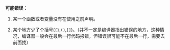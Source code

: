 **可能错误：**

1. 某一个函数或者变量没有在使用之前声明。

2. 某个地方少了个括号(`{}`,`()`,`[]`)。（并不一定是编译器指出错误的地方，这种情况，编译器一般会在最后一行代码报错，但错误很可能不在最后一行，需要去前面找）